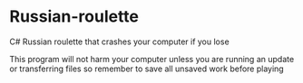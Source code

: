 # Russian-roulette
C# Russian roulette that crashes your computer if you lose

This program will not harm your computer unless you are running an update or transferring files so remember to save all unsaved work before playing
